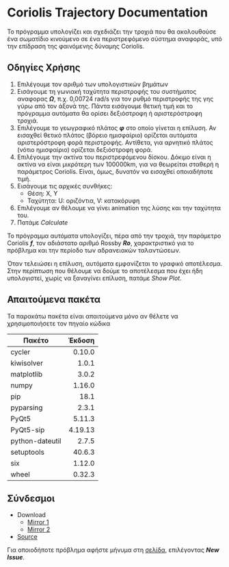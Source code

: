 # Coriolis Trajectory Documentation
Το πρόγραμμα υπολογίζει και σχεδιάζει την τροχιά που θα ακολουθούσε ένα σωματίδιο κινούμενο σε ένα περιστρεφόμενο σύστημα αναφοράς, υπό την επίδραση της φαινόμενης δύναμης Coriolis.
## Οδηγίες Χρήσης

 1. Επιλέγουμε τον αριθμό των υπολογιστικών βημάτων
 2. Εισάγουμε τη γωνιακή ταχύτητα περιστροφής του συστήματος αναφορας ***Ω***, π.χ. 0,00724 rad/s για τον ρυθμό περιστροφής της γης γύρω από τον άξονά της. Πάντα εισάγουμε θετική τιμή και το πρόγραμμα αυτόματα θα ορίσει δεξιόστροφη ή αριστερόστροφη τροχιά.
 3. Επιλέγουμε το γεωγραφικό πλάτος ***φ*** στο οποίο γίνεται η επίλυση. Αν εισαχθεί θετικό πλάτος (βόρειο ημισφαίριο) ορίζεται αυτόματα αριστερόστροφη φορά περιστροφής. Αντίθετα, για αρνητικό πλάτος (νότιο ημισφαίριο) ορίζεται δεξιόστροφη φορά.
 4. Επιλέγουμε την ακτίνα του περιστρεφόμενου δίσκου. Δόκιμο είναι η ακτίνα να είναι μικρότερη των 100000km, για να θεωρείται σταθερή η παράμετρος Coriolis. Είναι, όμως, δυνατόν να εισαχθεί οποιαδήποτε τιμή.
 5. Εισάγουμε τις αρχικές συνθήκες: 
	 - Θέση: X, Y
	 - Ταχύτητα: U: οριζόντια, V: κατακόρυφη
 6. Επιλέγουμε αν θέλουμε να γίνει animation της λύσης και την ταχύτητα του.
 7. Πατάμε *Calculate*

Το πρόγραμμα αυτόματα υπολογίζει, πέρα από την τροχιά, την παράμετρο Coriolis ***f***, τον αδιάστατο αριθμό Rossby ***Ro***, χαρακτριστικό για το πρόβλημα και την περίοδο των αδρανειακών ταλαντώσεων.

Όταν τελειώσει η επίλυση, αυτόματα εμφανίζεται το γραφικό αποτέλεσμα.
Στην περίπτωση που θέλουμε να δούμε το αποτέλεσμα που έχει ήδη υπολογιστεί, χωρίς να ξαναγίνει επίλυση, πατάμε *Show Plot*.
## Απαιτούμενα πακέτα
Τα παρακάτω πακέτα είναι απαιτούμενα μόνο αν θέλετε να χρησιμοποιήσετε τον πηγαίο κώδικα

| Πακέτο          | Έκδοση  |
| --------------- | -------:|
| cycler          | 0.10.0  |
| kiwisolver      | 1.0.1   |
| matplotlib      | 3.0.2   |
| numpy           | 1.16.0  |
| pip             | 18.1    |
| pyparsing       | 2.3.1   |
| PyQt5           | 5.11.3  |
| PyQt5-sip       | 4.19.13 |
| python-dateutil | 2.7.5   |
| setuptools      | 40.6.3  |
| six             | 1.12.0  |
| wheel           | 0.32.3  |


 ## Σύνδεσμοι
- Download
	- [Mirror 1](https://www.dropbox.com/s/z9ahsfz124hjuuw/coriolis.exe?dl=0)
	- [Mirror 2](/#)
- [Source](Coriolis)

Για οποιοδήποτε πρόβλημα αφήστε μήνυμα στη [σελίδα](https://github.com/nikolisan/diplwmatiki/issues), επιλέγοντας ***New Issue***.
